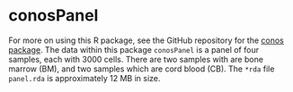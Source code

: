 # conosPanel

For more on using this R package, see the GitHub repository for the [conos package](https://github.com/kharchenkolab/conos). The data within this package `conosPanel` is a panel of four samples, each with 3000 cells. There are two samples with are bone marrow (BM), and two samples which are cord blood (CB). The `*rda` file `panel.rda` is approximately 12 MB in size.

 


